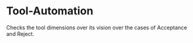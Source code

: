 # Tool-Automation
Checks the tool dimensions over its vision over the cases of Acceptance and Reject.
